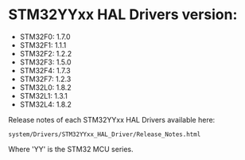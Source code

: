 # STM32YYxx HAL Drivers version:

  * STM32F0: 1.7.0
  * STM32F1: 1.1.1
  * STM32F2: 1.2.2
  * STM32F3: 1.5.0
  * STM32F4: 1.7.3
  * STM32F7: 1.2.3
  * STM32L0: 1.8.2
  * STM32L1: 1.3.1
  * STM32L4: 1.8.2

Release notes of each STM32YYxx HAL Drivers available here:

`system/Drivers/STM32YYxx_HAL_Driver/Release_Notes.html`

Where 'YY' is the STM32 MCU series.
